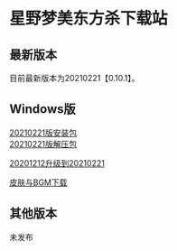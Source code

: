 # 星野梦美东方杀下载站

## 最新版本

目前最新版本为20210221【0.10.1】。

## Windows版

[20210221版安装包](https://touhousatsu-1251389155.cos.ap-shanghai.myqcloud.com/20210221/TouhouSatsu.exe)  
[20210221版解压包](https://touhousatsu-1251389155.cos.ap-shanghai.myqcloud.com/20210221/TouhouSatsu%5Bv0.10.1%5D0221-full.7z)

[20201212升级到20210221](https://touhousatsu-1251389155.cos.ap-shanghai.myqcloud.com/20210221/TouhouSatsu%5Bv0.10%5D20201212to20210221.7z)

[皮肤与BGM下载](heroskinAndBgm.md)

## 其他版本

未发布
